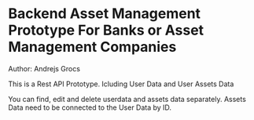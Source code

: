 # Backend Asset Management Prototype For Banks or Asset Management Companies


Author: Andrejs Grocs

This is a Rest API Prototype. 
Icluding User Data and User Assets Data


You can find, edit and delete userdata and assets data separately.
Assets Data need to be connected to the User Data by ID.
